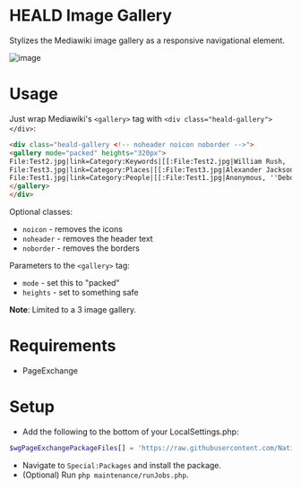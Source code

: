 # HEALD Image Gallery

Stylizes the Mediawiki image gallery as a responsive navigational element.

![image](https://user-images.githubusercontent.com/62721134/118121928-70bfaf00-b3f2-11eb-9961-08b056dcebe7.png)

# Usage 

Just wrap Mediawiki's `<gallery>` tag with `<div class="heald-gallery"></div>`:

```html
<div class="heald-gallery <!-- noheader noicon noborder -->">
<gallery mode="packed" heights="320px">
File:Test2.jpg|link=Category:Keywords|[[:File:Test2.jpg|William Rush, ''North East or Franklin Public Square, Philadelphia'', 1824.]]
File:Test3.jpg|link=Category:Places|[[:File:Test3.jpg|Alexander Jackson Davis, ''Garden Arch at Montgomery Place'', c. 1850.]]
File:Test1.jpg|link=Category:People|[[:File:Test1.jpg|Anonymous, ''Deborah Norris [Logan] Portrait'', n.d.]]
</gallery>
</div>
```
Optional classes:
* `noicon` - removes the icons
* `noheader` - removes the header text
* `noborder` - removes the borders

Parameters to the `<gallery>` tag:
* `mode` - set this to "packed"
* `heights` - set to something safe

**Note**: Limited to a 3 image gallery.

# Requirements

* PageExchange

# Setup

* Add the following to the bottom of your LocalSettings.php: 
```php
$wgPageExchangePackageFiles[] = 'https://raw.githubusercontent.com/NationalGalleryOfArt/heald-packages/main/mediawiki-pages-HealdImageGallery/page-exchange.json';
```
* Navigate to `Special:Packages` and install the package.
* (Optional) Run `php maintenance/runJobs.php`.

